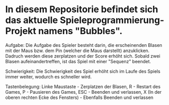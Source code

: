 # In diesem Repositorie befindet sich das aktuelle Spieleprogrammierung-Projekt namens "Bubbles".

Aufgabe: Die Aufgabe des Spieler besteht darin, die erscheinenden Blasen mit der Maus bzw. dem Pin (welcher die Maus darstellt) anzuklicken. Dadruch werden diese zerplatzen und der Score erhöht sich. Sobald zwei Blasen aufeinandertreffen, ist das Spiel mit einer "Sequenz" beendet.

Schwierigkeit: Die Schwierigkeit des Spiel erhöht sich im Laufe des Spiels immer weiter, wodurch es schneller wird.

Tastenbelegung: Linke Maustaste - Zerplatzen der Blasen, R - Restart des Games, P - Pausieren des Games, ESC - Beenden und verlassen, X (In der oberen rechten Ecke des Fensters) - Ebenfalls Beenden und verlassen
